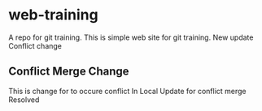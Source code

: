 # web-training
A repo for git training.
This is simple web site for git training.
New update
Conflict change

## Conflict Merge Change
This is change for to occure conflict
In Local Update for conflict merge Resolved
